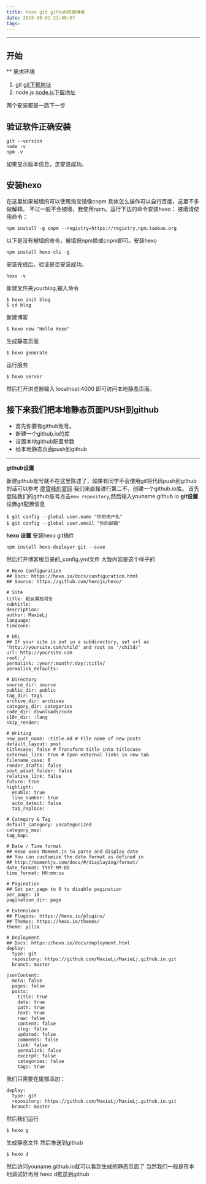 ```yaml
---
title: hexo git github搭建博客
date: 2015-06-02 21:48:07
tags:
---
```



------


开始
--

**
需求环境
 1. git [git下载地址][1]
 2. node.js [node.js下载地址][2]

两个安装都是一路下一步
## 验证软件正确安装 ##

    git --version
    node -v
    npm -v
如果显示版本信息，怎安装成功。
## 安装hexo ##
在这里如果被墙的可以使用淘宝镜像cnpm 具体怎么操作可以自行百度，这里不多做解释。
不过一般不会被墙，我使用npm。运行下边的命令安装hexo：
被墙请使用命令：

    npm install -g cnpm --registry=https://registry.npm.taobao.org

以下是没有被墙的命令，被墙把npm换成cnpm即可。安装hexo

    npm install hexo-cli -g

安装完成后，验证是否安装成功。

    hexo -v
新建文件夹yourblog,输入命令

    $ hexo init blog
    $ cd blog
新建博客

    $ hexo new "Hello Hexo"
生成静态页面

    $ hexo generate
运行服务

    $ hexo server

然后打开浏览器输入 localhost:4000 即可访问本地静态页面。


## 接下来我们把本地静态页面PUSH到github ##

 - 首先你要有github账号。
 - 新建一个github.io的库
 - 设置本地github配置参数
 - 经本地静态页面push到github


----------
 **github设置**

新建github账号就不在这里陈述了，如果有同学不会使用git将代码push到github的话可以参考 [廖雪峰的官网][3]
我们来直接进行第二不，创建一个github.io库。
首先登陆我们的github账号点击`new repository`,然后输入youname.github.io
**git设置**
设置git配置信息


    $ git config --global user.name "你的用户名"
    $ git config --global user.email "你的邮箱"
    

**hexo 设置**
    安装hexo git插件

    npm install hexo-deployer-git --save

然后打开博客根目录的_config.yml文件
大致内容是这个样子的

```
# Hexo Configuration
## Docs: https://hexo.io/docs/configuration.html
## Source: https://github.com/hexojs/hexo/

# Site
title: 和女票抢可乐
subtitle:
description:
author: MaxieLj
language:
timezone:

# URL
## If your site is put in a subdirectory, set url as 'http://yoursite.com/child' and root as '/child/'
url: http://yoursite.com
root: /
permalink: :year/:month/:day/:title/
permalink_defaults:

# Directory
source_dir: source
public_dir: public
tag_dir: tags
archive_dir: archives
category_dir: categories
code_dir: downloads/code
i18n_dir: :lang
skip_render:

# Writing
new_post_name: :title.md # File name of new posts
default_layout: post
titlecase: false # Transform title into titlecase
external_link: true # Open external links in new tab
filename_case: 0
render_drafts: false
post_asset_folder: false
relative_link: false
future: true
highlight:
  enable: true
  line_number: true
  auto_detect: false
  tab_replace:

# Category & Tag
default_category: uncategorized
category_map:
tag_map:

# Date / Time format
## Hexo uses Moment.js to parse and display date
## You can customize the date format as defined in
## http://momentjs.com/docs/#/displaying/format/
date_format: YYYY-MM-DD
time_format: HH:mm:ss

# Pagination
## Set per_page to 0 to disable pagination
per_page: 10
pagination_dir: page

# Extensions
## Plugins: https://hexo.io/plugins/
## Themes: https://hexo.io/themes/
theme: yilia

# Deployment
## Docs: https://hexo.io/docs/deployment.html
deploy:
  type: git
  repository: https://github.com/MaxieLj/MaxieLj.github.io.git
  branch: master

jsonContent:
  meta: false
  pages: false
  posts:
    title: true
    date: true
    path: true
    text: true
    raw: false
    content: false
    slug: false
    updated: false
    comments: false
    link: false
    permalink: false
    excerpt: false
    categories: false
    tags: true
```
我们只需要在尾部添加：
```
deploy:
  type: git
  repository: https://github.com/MaxieLj/MaxieLj.github.io.git
  branch: master
```

然后我们运行

    $ hexo g
生成静态文件
然后推送到github

    $ hexo d
然后访问youname.github.io就可以看到生成的静态页面了
当然我们一般是在本地调试好再用 hexo d推送到github


  [1]: https://git-scm.com/downloads
  [2]: https://nodejs.org/en/
  [3]: http://www.liaoxuefeng.com/wiki/0013739516305929606dd18361248578c67b8067c8c017b000